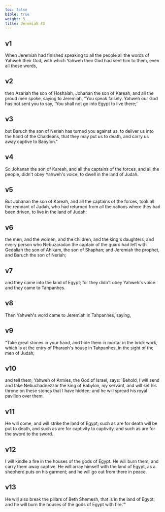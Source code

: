```yaml
---
toc: false
bible: true
weight: 5
title: Jeremiah 43
---
```




## v1 
When Jeremiah had finished speaking to all the people all the words of Yahweh their God, with which Yahweh their God had sent him to them, even all these words, 

## v2 
then Azariah the son of Hoshaiah, Johanan the son of Kareah, and all the proud men spoke, saying to Jeremiah, "You speak falsely. Yahweh our God has not sent you to say, 'You shall not go into Egypt to live there;' 

## v3 
but Baruch the son of Neriah has turned you against us, to deliver us into the hand of the Chaldeans, that they may put us to death, and carry us away captive to Babylon." 

## v4 
So Johanan the son of Kareah, and all the captains of the forces, and all the people, didn't obey Yahweh's voice, to dwell in the land of Judah. 

## v5 
But Johanan the son of Kareah, and all the captains of the forces, took all the remnant of Judah, who had returned from all the nations where they had been driven, to live in the land of Judah; 

## v6 
the men, and the women, and the children, and the king's daughters, and every person who Nebuzaradan the captain of the guard had left with Gedaliah the son of Ahikam, the son of Shaphan; and Jeremiah the prophet, and Baruch the son of Neriah; 

## v7 
and they came into the land of Egypt; for they didn't obey Yahweh's voice: and they came to Tahpanhes. 

## v8 
Then Yahweh's word came to Jeremiah in Tahpanhes, saying, 

## v9 
"Take great stones in your hand, and hide them in mortar in the brick work, which is at the entry of Pharaoh's house in Tahpanhes, in the sight of the men of Judah; 

## v10 
and tell them, Yahweh of Armies, the God of Israel, says: 'Behold, I will send and take Nebuchadnezzar the king of Babylon, my servant, and will set his throne on these stones that I have hidden; and he will spread his royal pavilion over them. 

## v11 
He will come, and will strike the land of Egypt; such as are for death will be put to death, and such as are for captivity to captivity, and such as are for the sword to the sword. 

## v12 
I will kindle a fire in the houses of the gods of Egypt. He will burn them, and carry them away captive. He will array himself with the land of Egypt, as a shepherd puts on his garment; and he will go out from there in peace. 

## v13 
He will also break the pillars of Beth Shemesh, that is in the land of Egypt; and he will burn the houses of the gods of Egypt with fire.'"

